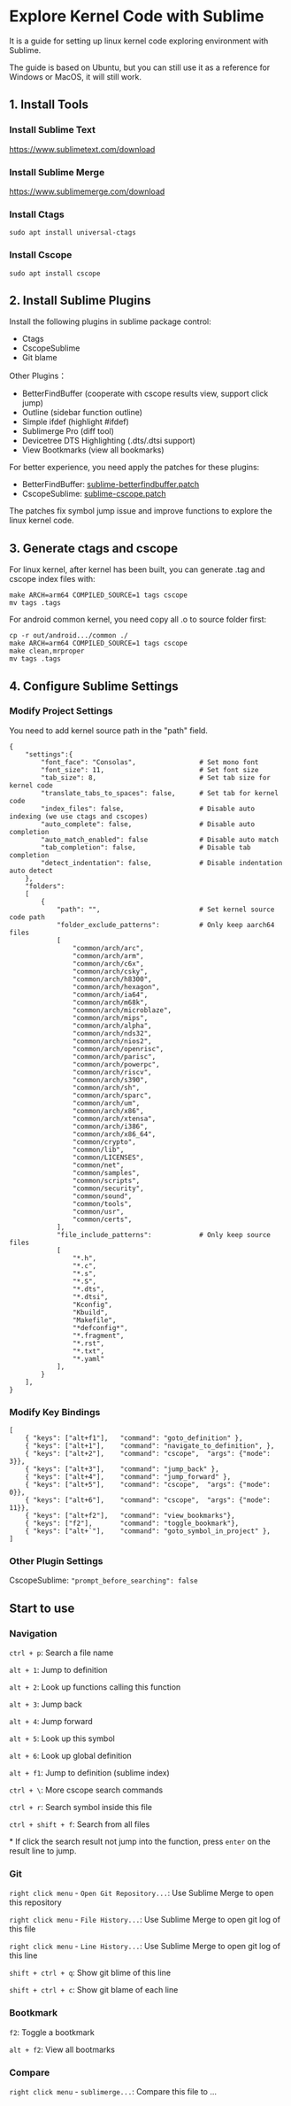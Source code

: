 # Explore Kernel Code with Sublime

It is a guide for setting up linux kernel code exploring environment with Sublime.

The guide is based on Ubuntu, but you can still use it as a reference for Windows or MacOS, it will still work.

## 1. Install Tools

### Install Sublime Text

<https://www.sublimetext.com/download>

### Install Sublime Merge

<https://www.sublimemerge.com/download>

### Install Ctags

`sudo apt install universal-ctags`

### Install Cscope

`sudo apt install cscope`

## 2. Install Sublime Plugins

Install the following plugins in sublime package control:

- Ctags
- CscopeSublime
- Git blame

Other Plugins：

- BetterFindBuffer (cooperate with cscope results view, support click jump)
- Outline (sidebar function outline)
- Simple ifdef (highlight #ifdef)
- Sublimerge Pro (diff tool)
- Devicetree DTS Highlighting (.dts/.dtsi support)
- View Bootkmarks (view all bookmarks)

For better experience, you need apply the patches for these plugins:

- BetterFindBuffer: [sublime-betterfindbuffer.patch](https://github.com/kernel-cyrus/linux-sublime/blob/master/sublime-betterfindbuffer.patch)
- CscopeSublime: [sublime-cscope.patch](https://github.com/kernel-cyrus/linux-sublime/blob/master/sublime-cscope.patch)

The patches fix symbol jump issue and improve functions to explore the linux kernel code.

## 3. Generate ctags and cscope

For linux kernel, after kernel has been built, you can generate .tag and cscope index files with:

```
make ARCH=arm64 COMPILED_SOURCE=1 tags cscope
mv tags .tags
```

For android common kernel, you need copy all .o to source folder first:

```
cp -r out/android.../common ./
make ARCH=arm64 COMPILED_SOURCE=1 tags cscope
make clean,mrproper
mv tags .tags
```

## 4. Configure Sublime Settings

### Modify Project Settings

You need to add kernel source path in the "path" field.

```
{
    "settings":{
        "font_face": "Consolas",                # Set mono font
        "font_size": 11,                        # Set font size
        "tab_size": 8,                          # Set tab size for kernel code
        "translate_tabs_to_spaces": false,      # Set tab for kernel code
        "index_files": false,                   # Disable auto indexing (we use ctags and cscopes)
        "auto_complete": false,                 # Disable auto completion
        "auto_match_enabled": false             # Disable auto match
        "tab_completion": false,                # Disable tab completion
        "detect_indentation": false,            # Disable indentation auto detect
    },
    "folders":
    [
        {
            "path": "",                         # Set kernel source code path
            "folder_exclude_patterns":          # Only keep aarch64 files
            [
                "common/arch/arc",
                "common/arch/arm",
                "common/arch/c6x",
                "common/arch/csky",
                "common/arch/h8300",
                "common/arch/hexagon",
                "common/arch/ia64",
                "common/arch/m68k",
                "common/arch/microblaze",
                "common/arch/mips",
                "common/arch/alpha",
                "common/arch/nds32",
                "common/arch/nios2",
                "common/arch/openrisc",
                "common/arch/parisc",
                "common/arch/powerpc",
                "common/arch/riscv",
                "common/arch/s390",
                "common/arch/sh",
                "common/arch/sparc",
                "common/arch/um",
                "common/arch/x86",
                "common/arch/xtensa",
                "common/arch/i386",
                "common/arch/x86_64",
                "common/crypto",
                "common/lib",
                "common/LICENSES",
                "common/net",
                "common/samples",
                "common/scripts",
                "common/security",
                "common/sound",
                "common/tools",
                "common/usr",
                "common/certs",
            ],
            "file_include_patterns":            # Only keep source files
            [
                "*.h",
                "*.c",
                "*.s",
                "*.S",
                "*.dts",
                "*.dtsi",
                "Kconfig",
                "Kbuild",
                "Makefile",
                "*defconfig*",
                "*.fragment",
                "*.rst",
                "*.txt",
                "*.yaml"
            ],
        }
    ],
}
```

### Modify Key Bindings

```
[
    { "keys": ["alt+f1"],   "command": "goto_definition" },
    { "keys": ["alt+1"],    "command": "navigate_to_definition", },
    { "keys": ["alt+2"],    "command": "cscope",  "args": {"mode": 3}},
    { "keys": ["alt+3"],    "command": "jump_back" },
    { "keys": ["alt+4"],    "command": "jump_forward" },
    { "keys": ["alt+5"],    "command": "cscope",  "args": {"mode": 0}},
    { "keys": ["alt+6"],    "command": "cscope",  "args": {"mode": 11}},
    { "keys": ["alt+f2"],   "command": "view_bookmarks"},
    { "keys": ["f2"],       "command": "toggle_bookmark"},
    { "keys": ["alt+`"],    "command": "goto_symbol_in_project" },
]
```

### Other Plugin Settings

CscopeSublime: `"prompt_before_searching": false`

## Start to use

### Navigation

`ctrl + p`: Search a file name

`alt + 1`: Jump to definition

`alt + 2`: Look up functions calling this function

`alt + 3`: Jump back

`alt + 4`: Jump forward

`alt + 5`: Look up this symbol

`alt + 6`: Look up global definition

`alt + f1`: Jump to definition (sublime index)

`ctrl + \`: More cscope search commands

`ctrl + r`: Search symbol inside this file

`ctrl + shift + f`: Search from all files

\* If click the search result not jump into the function, press `enter` on the result line to jump.

### Git

`right click menu` - `Open Git Repository...`: Use Sublime Merge to open this repository

`right click menu` - `File History...`: Use Sublime Merge to open git log of this file

`right click menu` - `Line History...`: Use Sublime Merge to open git log of this line

`shift + ctrl + q`: Show git blime of this line

`shift + ctrl + c`: Show git blame of each line

### Bootkmark

`f2`: Toggle a bootkmark

`alt + f2`: View all bootmarks

### Compare

`right click menu` - `sublimerge...`: Compare this file to ...
